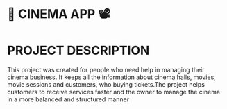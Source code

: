 ﻿# 🎥 CINEMA APP 📽
# PROJECT DESCRIPTION
This project was created for people who need help in managing their cinema business. It keeps all the information about cinema halls, movies, movie sessions and customers, who buying tickets.The project helps customers to receive services faster and the owner to manage the cinema in a more balanced and structured manner

